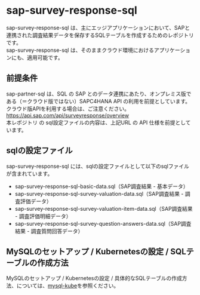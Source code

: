 # sap-survey-response-sql  
sap-survey-response-sql は、主にエッジアプリケーションにおいて、SAPと連携された調査結果データを保存するSQLテーブルを作成するためのレポジトリです。  
sap-survey-response-sql は、そのままクラウド環境におけるアプリケーションにも、適用可能です。

## 前提条件  
sap-partner-sql は、SQL の SAP とのデータ連携にあたり、オンプレミス版である（＝クラウド版ではない）SAPC4HANA API の利用を前提としています。  
クラウド版APIを利用する場合は、ご注意ください。  
https://api.sap.com/api/surveyresponse/overview   
本レポジトリ の sql設定ファイルの内容は、上記URL の API 仕様を前提としています。 

## sqlの設定ファイル
sap-survey-response-sql には、sqlの設定ファイルとして以下のsqlファイルが含まれています。  

* sap-survey-response-sql-basic-data.sql（SAP調査結果 - 基本データ）
* sap-survey-response-sql-survey-valuation-data.sql（SAP調査結果 - 調査評価データ）
* sap-survey-response-sql-survey-valuation-item-data.sql（SAP調査結果 - 調査評価明細データ）
* sap-survey-response-sql-survey-question-answers-data.sql（SAP調査結果 - 調査質問回答データ）

## MySQLのセットアップ / Kubernetesの設定 / SQLテーブルの作成方法
MySQLのセットアップ / Kubernetesの設定 / 具体的なSQLテーブルの作成方法、については、[mysql-kube](https://github.com/latonaio/mysql-kube)を参照ください。